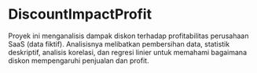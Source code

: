 # DiscountImpactProfit
Proyek ini menganalisis dampak diskon terhadap profitabilitas perusahaan SaaS (data fiktif). Analisisnya melibatkan pembersihan data, statistik deskriptif, analisis korelasi, dan regresi linier untuk memahami bagaimana diskon mempengaruhi penjualan dan profit.
